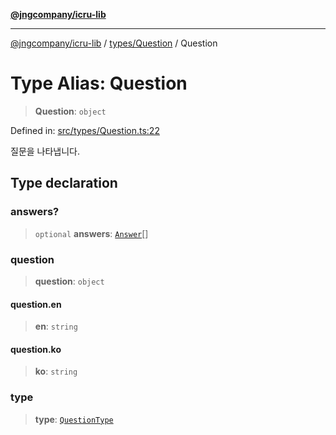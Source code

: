 [**@jngcompany/icru-lib**](../../../README.md)

***

[@jngcompany/icru-lib](../../../README.md) / [types/Question](../README.md) / Question

# Type Alias: Question

> **Question**: `object`

Defined in: [src/types/Question.ts:22](https://github.com/jngcompany/icru-lib/blob/d3a4d9c24074b22f396121b6f6d7c5106c66ae75/src/types/Question.ts#L22)

질문을 나타냅니다.

## Type declaration

### answers?

> `optional` **answers**: [`Answer`](../../Answer/type-aliases/Answer.md)[]

### question

> **question**: `object`

#### question.en

> **en**: `string`

#### question.ko

> **ko**: `string`

### type

> **type**: [`QuestionType`](../../../enums/QuestionType/enumerations/QuestionType.md)
